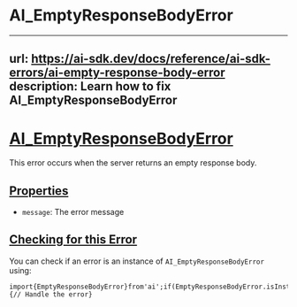 # AI_EmptyResponseBodyError


---
url: https://ai-sdk.dev/docs/reference/ai-sdk-errors/ai-empty-response-body-error
description: Learn how to fix AI_EmptyResponseBodyError
---


# [AI\_EmptyResponseBodyError](#ai_emptyresponsebodyerror)


This error occurs when the server returns an empty response body.


## [Properties](#properties)


-   `message`: The error message


## [Checking for this Error](#checking-for-this-error)


You can check if an error is an instance of `AI_EmptyResponseBodyError` using:

```
import{EmptyResponseBodyError}from'ai';if(EmptyResponseBodyError.isInstance(error)){// Handle the error}
```
